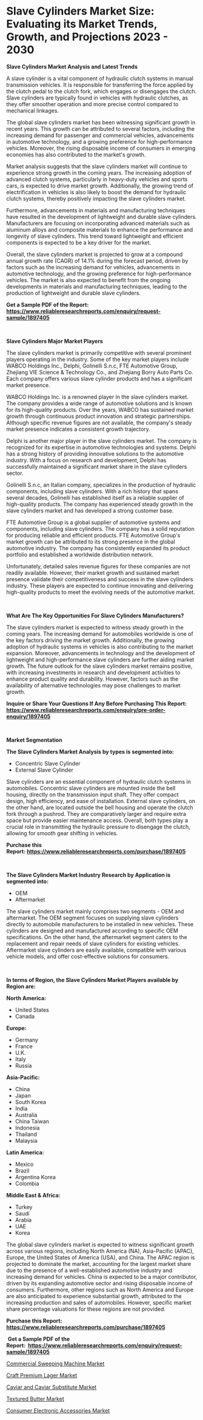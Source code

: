 <p><h1>Slave Cylinders Market Size: Evaluating its Market Trends, Growth, and Projections 2023 - 2030</h1></p><p><strong>Slave Cylinders Market Analysis and Latest Trends</strong></p>
<p><p>A slave cylinder is a vital component of hydraulic clutch systems in manual transmission vehicles. It is responsible for transferring the force applied by the clutch pedal to the clutch fork, which engages or disengages the clutch. Slave cylinders are typically found in vehicles with hydraulic clutches, as they offer smoother operation and more precise control compared to mechanical linkages.</p><p>The global slave cylinders market has been witnessing significant growth in recent years. This growth can be attributed to several factors, including the increasing demand for passenger and commercial vehicles, advancements in automotive technology, and a growing preference for high-performance vehicles. Moreover, the rising disposable income of consumers in emerging economies has also contributed to the market's growth.</p><p>Market analysis suggests that the slave cylinders market will continue to experience strong growth in the coming years. The increasing adoption of advanced clutch systems, particularly in heavy-duty vehicles and sports cars, is expected to drive market growth. Additionally, the growing trend of electrification in vehicles is also likely to boost the demand for hydraulic clutch systems, thereby positively impacting the slave cylinders market.</p><p>Furthermore, advancements in materials and manufacturing techniques have resulted in the development of lightweight and durable slave cylinders. Manufacturers are focusing on incorporating advanced materials such as aluminum alloys and composite materials to enhance the performance and longevity of slave cylinders. This trend toward lightweight and efficient components is expected to be a key driver for the market.</p><p>Overall, the slave cylinders market is projected to grow at a compound annual growth rate (CAGR) of 14.1% during the forecast period, driven by factors such as the increasing demand for vehicles, advancements in automotive technology, and the growing preference for high-performance vehicles. The market is also expected to benefit from the ongoing developments in materials and manufacturing techniques, leading to the production of lightweight and durable slave cylinders.</p></p>
<p><strong>Get a Sample PDF of the Report:&nbsp; <a href="https://www.reliableresearchreports.com/enquiry/request-sample/1897405">https://www.reliableresearchreports.com/enquiry/request-sample/1897405</a></strong></p>
<p>&nbsp;</p>
<p><strong>Slave Cylinders Major Market Players</strong></p>
<p><p>The slave cylinders market is primarily competitive with several prominent players operating in the industry. Some of the key market players include WABCO Holdings Inc., Delphi, Golinelli S.n.c, FTE Automotive Group, Zhejiang VIE Science & Technology Co., and Zhejiang Borry Auto Parts Co. Each company offers various slave cylinder products and has a significant market presence. </p><p>WABCO Holdings Inc. is a renowned player in the slave cylinders market. The company provides a wide range of automotive solutions and is known for its high-quality products. Over the years, WABCO has sustained market growth through continuous product innovation and strategic partnerships. Although specific revenue figures are not available, the company's steady market presence indicates a consistent growth trajectory.</p><p>Delphi is another major player in the slave cylinders market. The company is recognized for its expertise in automotive technologies and systems. Delphi has a strong history of providing innovative solutions to the automotive industry. With a focus on research and development, Delphi has successfully maintained a significant market share in the slave cylinders sector.</p><p>Golinelli S.n.c, an Italian company, specializes in the production of hydraulic components, including slave cylinders. With a rich history that spans several decades, Golinelli has established itself as a reliable supplier of high-quality products. The company has experienced steady growth in the slave cylinders market and has developed a strong customer base.</p><p>FTE Automotive Group is a global supplier of automotive systems and components, including slave cylinders. The company has a solid reputation for producing reliable and efficient products. FTE Automotive Group's market growth can be attributed to its strong presence in the global automotive industry. The company has consistently expanded its product portfolio and established a worldwide distribution network.</p><p>Unfortunately, detailed sales revenue figures for these companies are not readily available. However, their market growth and sustained market presence validate their competitiveness and success in the slave cylinders industry. These players are expected to continue innovating and delivering high-quality products to meet the evolving needs of the automotive market.</p></p>
<p>&nbsp;</p>
<p><strong>What Are The Key Opportunities For Slave Cylinders Manufacturers?</strong></p>
<p><p>The slave cylinders market is expected to witness steady growth in the coming years. The increasing demand for automobiles worldwide is one of the key factors driving the market growth. Additionally, the growing adoption of hydraulic systems in vehicles is also contributing to the market expansion. Moreover, advancements in technology and the development of lightweight and high-performance slave cylinders are further aiding market growth. The future outlook for the slave cylinders market remains positive, with increasing investments in research and development activities to enhance product quality and durability. However, factors such as the availability of alternative technologies may pose challenges to market growth.</p></p>
<p><strong>Inquire or Share Your Questions If Any Before Purchasing This Report: <a href="https://www.reliableresearchreports.com/enquiry/pre-order-enquiry/1897405">https://www.reliableresearchreports.com/enquiry/pre-order-enquiry/1897405</a></strong></p>
<p>&nbsp;</p>
<p><strong>Market Segmentation</strong></p>
<p><strong>The Slave Cylinders Market Analysis by types is segmented into:</strong></p>
<p><ul><li>Concentric Slave Cylinder</li><li>External Slave Cylinder</li></ul></p>
<p><p>Slave cylinders are an essential component of hydraulic clutch systems in automobiles. Concentric slave cylinders are mounted inside the bell housing, directly on the transmission input shaft. They offer compact design, high efficiency, and ease of installation. External slave cylinders, on the other hand, are located outside the bell housing and operate the clutch fork through a pushrod. They are comparatively larger and require extra space but provide easier maintenance access. Overall, both types play a crucial role in transmitting the hydraulic pressure to disengage the clutch, allowing for smooth gear shifting in vehicles.</p></p>
<p><strong>Purchase this Report:&nbsp;<a href="https://www.reliableresearchreports.com/purchase/1897405">https://www.reliableresearchreports.com/purchase/1897405</a></strong></p>
<p>&nbsp;</p>
<p><strong>The Slave Cylinders Market Industry Research by Application is segmented into:</strong></p>
<p><ul><li>OEM</li><li>Aftermarket</li></ul></p>
<p><p>The slave cylinders market mainly comprises two segments - OEM and aftermarket. The OEM segment focuses on supplying slave cylinders directly to automobile manufacturers to be installed in new vehicles. These cylinders are designed and manufactured according to specific OEM specifications. On the other hand, the aftermarket segment caters to the replacement and repair needs of slave cylinders for existing vehicles. Aftermarket slave cylinders are easily available, compatible with various vehicle models, and offer cost-effective solutions for consumers.</p></p>
<p>&nbsp;</p>
<p><strong>In terms of Region, the Slave Cylinders Market Players available by Region are:</strong></p>
<p>
    <p> <strong> North America: </strong>
        <ul>
            <li>United States</li>
            <li>Canada</li>
        </ul>
        </p> 
    <p> <strong> Europe: </strong>
        <ul>
            <li>Germany</li>
            <li>France</li>
            <li>U.K.</li>
            <li>Italy</li>
            <li>Russia</li>
        </ul>
        </p> 
    <p> <strong> Asia-Pacific: </strong>
        <ul>
            <li>China</li>
            <li>Japan</li>
            <li>South Korea</li>
            <li>India</li>
            <li>Australia</li>
            <li>China Taiwan</li>
            <li>Indonesia</li>
            <li>Thailand</li>
            <li>Malaysia</li>
        </ul>
        </p> 
    <p> <strong> Latin America: </strong>
        <ul>
            <li>Mexico</li>
            <li>Brazil</li>
            <li>Argentina Korea</li>
            <li>Colombia</li>
        </ul>
        </p> 
    <p> <strong> Middle East & Africa: </strong>
        <ul>
            <li>Turkey</li>
            <li>Saudi</li>
            <li>Arabia</li>
            <li>UAE</li>
            <li>Korea</li>
        </ul>
    </p>
    </p>
<p><p>The global slave cylinders market is expected to witness significant growth across various regions, including North America (NA), Asia-Pacific (APAC), Europe, the United States of America (USA), and China. The APAC region is projected to dominate the market, accounting for the largest market share due to the presence of a well-established automotive industry and increasing demand for vehicles. China is expected to be a major contributor, driven by its expanding automotive sector and rising disposable income of consumers. Furthermore, other regions such as North America and Europe are also anticipated to experience substantial growth, attributed to the increasing production and sales of automobiles. However, specific market share percentage valuations for these regions are not provided.</p></p>
<p><strong>Purchase this Report: <a href="https://www.reliableresearchreports.com/purchase/1897405">https://www.reliableresearchreports.com/purchase/1897405</a></strong></p>
<p>&nbsp;<strong>Get a Sample PDF of the Report:&nbsp;&nbsp;<a href="https://www.reliableresearchreports.com/enquiry/request-sample/1897405">https://www.reliableresearchreports.com/enquiry/request-sample/1897405</a></strong></p>
<p><strong></strong></p>
<p><p><a href="https://medium.com/@verlielesch1927/commercial-sweeping-machine-market-research-report-its-history-and-forecast-2023-to-2030-064e05950b67">Commercial Sweeping Machine Market</a></p><p><a href="https://www.linkedin.com/pulse/craft-premium-lager-market-size-share-global-analysis-report-gnawe/">Craft Premium Lager Market</a></p><p><a href="https://www.linkedin.com/pulse/caviar-substitute-market-size-share-global-analysis-report-kboie/">Caviar and Caviar Substitute Market</a></p><p><a href="https://www.linkedin.com/pulse/textured-butter-market-insights-players-forecast-till-2030-whlae/">Textured Butter Market</a></p><p><a href="https://medium.com/@alethaebert2013/consumer-electronic-accessories-market-comprehensive-assessment-by-type-application-and-0dffcf6e6f98">Consumer Electronic Accessories Market</a></p></p>